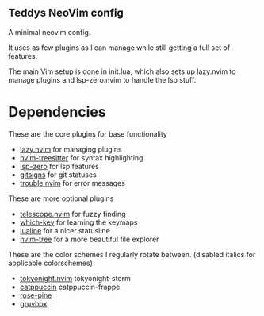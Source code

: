 ## Teddys NeoVim config

A minimal neovim config.

It uses as few plugins as I can manage while still getting a full set of features.

The main Vim setup is done in init.lua, which also sets up lazy.nvim to manage plugins and lsp-zero.nvim to handle the lsp stuff.

# Dependencies
These are the core plugins for base functionality
* [lazy.nvim](https://github.com/folke/lazy.nvim) for managing plugins
* [nvim-treesitter](https://github.com/nvim-treesitter/nvim-treesitter) for syntax highlighting
* [lsp-zero](https://github.com/VonHeikemen/lsp-zero.nvim) for lsp features
* [gitsigns](https://github.com/lewis6991/gitsigns.nvim) for git statuses  
* [trouble.nvim](https://github.com/folke/trouble.nvim) for error messages

These are more optional plugins
* [telescope.nvim](https://github.com/nvim-telescope/telescope.nvim) for fuzzy finding
* [which-key](https://github.com/folke/which-key.nvim) for learning the keymaps
* [lualine](https://github.com/nvim-lualine/lualine.nvim) for a nicer statusline
* [nvim-tree](https://github.com/nvim-tree/nvim-tree.lua) for a more beautiful file explorer 

These are the color schemes I regularly rotate between. (disabled italics for applicable colorschemes)
* [tokyonight.nvim](https://github.com/folke/tokyonight.nvim) tokyonight-storm
* [catppuccin](https://github.com/catppuccin/nvim) catppuccin-frappe
* [rose-pine](https://github.com/rose-pine/neovim)
* [gruvbox](https://github.com/ellisonleao/gruvbox.nvim)
